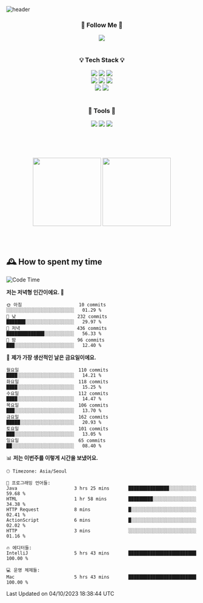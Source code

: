 ![header](https://capsule-render.vercel.app/api?type=waving&color=0:FFE29F,50:FFA99F,100:FF719A&height=300&fontAlignY=40&section=header&text=sung%20eun&fontSize=80&fontColor=FFFFFF)

<div align="center">
	<h3>🐹  Follow Me  🐹</h3>
	<a href="https://velog.io/@saeun05" target="_blank"><img src="https://img.shields.io/badge/Velog-20C997?style=flat&logo=velog&logoColor=white"/></a><br><br>
	<h3>💡  Tech Stack  💡</h3>
	<img src="https://img.shields.io/badge/Java-0078D4?style=flat"/>
	<img src="https://img.shields.io/badge/Spring-6DB33F?style=flat&logo=spring&logoColor=white"/>
	<img src="https://img.shields.io/badge/SpringBoot-6DB33F?style=flat&logo=springboot&logoColor=white"/><br>
	<img src="https://img.shields.io/badge/HTML5-E34F26?style=flat&logo=html5&logoColor=white"/>
	<img src="https://img.shields.io/badge/CSS3-1572B6?style=flat&logo=css3&logoColor=white"/>
	<img src="https://img.shields.io/badge/jQuery-0769AD?style=flat&logo=jquery&logoColor=white"/><br>
	<img src="https://img.shields.io/badge/MySQL-4479A1?style=flat&logo=mysql&logoColor=white"/>
	<img src="https://img.shields.io/badge/oracle-F80000?style=flat&logo=oracle&logoColor=white"/><br><br>
	<h3>🔦  Tools  🔦</h3>
	<img src="https://img.shields.io/badge/intelliJ IDEA-000000?style=flat&logo=intellijidea&logoColor=white"/>
	<img src="https://img.shields.io/badge/Notion-F9DC3E?style=flat&logo=notion&logoColor=white"/>
	<img src="https://img.shields.io/badge/Git-F05032?style=flat&logo=git&logoColor=white"/><br><br>
</div>

<br><br>

<div align="center">
  <img style="height:180px" src="https://github-readme-stats.vercel.app/api?username=sungeunn&show_icons=true&theme=omni&locale=kr"/>
  <img style="height:180px" src="https://github-readme-stats.vercel.app/api/top-langs/?username=sungeunn&theme=omni&layout=compact&locale=kr"/>
</div>

<br><br>

## 🕰 How to spent my time
<!--START_SECTION:waka-->
![Code Time](http://img.shields.io/badge/Code%20Time-207%20hrs%209%20mins-blue)

**저는 저녁형 인간이에요. 🦉** 

```text
🌞 아침                     10 commits          ░░░░░░░░░░░░░░░░░░░░░░░░░   01.29 % 
🌆 낮　                     232 commits         ███████░░░░░░░░░░░░░░░░░░   29.97 % 
🌃 저녁                     436 commits         ██████████████░░░░░░░░░░░   56.33 % 
🌙 밤　                     96 commits          ███░░░░░░░░░░░░░░░░░░░░░░   12.40 % 
```
📅 **제가 가장 생산적인 날은 금요일이에요.** 

```text
월요일                      110 commits         ████░░░░░░░░░░░░░░░░░░░░░   14.21 % 
화요일                      118 commits         ████░░░░░░░░░░░░░░░░░░░░░   15.25 % 
수요일                      112 commits         ████░░░░░░░░░░░░░░░░░░░░░   14.47 % 
목요일                      106 commits         ███░░░░░░░░░░░░░░░░░░░░░░   13.70 % 
금요일                      162 commits         █████░░░░░░░░░░░░░░░░░░░░   20.93 % 
토요일                      101 commits         ███░░░░░░░░░░░░░░░░░░░░░░   13.05 % 
일요일                      65 commits          ██░░░░░░░░░░░░░░░░░░░░░░░   08.40 % 
```


📊 **저는 이번주를 이렇게 시간을 보냈어요.** 

```text
🕑︎ Timezone: Asia/Seoul

💬 프로그래밍 언어들: 
Java                     3 hrs 25 mins       ███████████████░░░░░░░░░░   59.68 % 
HTML                     1 hr 58 mins        █████████░░░░░░░░░░░░░░░░   34.38 % 
HTTP Request             8 mins              █░░░░░░░░░░░░░░░░░░░░░░░░   02.41 % 
ActionScript             6 mins              █░░░░░░░░░░░░░░░░░░░░░░░░   02.02 % 
HTTP                     3 mins              ░░░░░░░░░░░░░░░░░░░░░░░░░   01.16 % 

🔥 에디터들: 
IntelliJ                 5 hrs 43 mins       █████████████████████████   100.00 % 

💻 운영 체제들: 
Mac                      5 hrs 43 mins       █████████████████████████   100.00 % 
```


 Last Updated on 04/10/2023 18:38:44 UTC
<!--END_SECTION:waka-->
